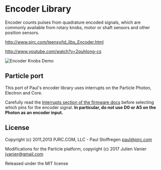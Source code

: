 # Encoder Library

Encoder counts pulses from quadrature encoded signals, which are commonly available from rotary knobs, motor or shaft sensors and other position sensors. 

http://www.pjrc.com/teensy/td_libs_Encoder.html

http://www.youtube.com/watch?v=2puhIong-cs

![Encoder Knobs Demo](http://www.pjrc.com/teensy/td_libs_Encoder_1.jpg)

## Particle port

This port of Paul's encoder library uses interrupts on the Particle Photon, Electron and Core.

Carefully read the [Interrupts section of the firmware
docs](https://docs.particle.io/reference/firmware/#interrupts) before
selecting which pins for the encoder signal. **In particular, do not use
D0 or A5 on the Photon as an encoder input.**

## License

Copyright (c) 2011,2013 PJRC.COM, LLC - Paul Stoffregen <paul@pjrc.com>

Modifications for the Particle platform, copyright (c) 2017 Julien Vanier <jvanier@gmail.com>

Released under the MIT license
